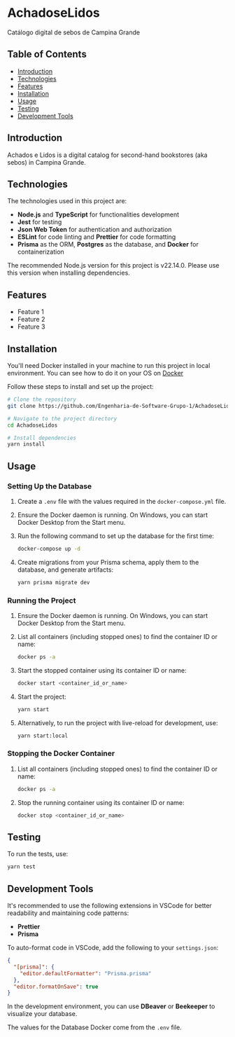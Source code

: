 # AchadoseLidos

Catálogo digital de sebos de Campina Grande

## Table of Contents

- [Introduction](#introduction)
- [Technologies](#technologies)
- [Features](#features)
- [Installation](#installation)
- [Usage](#usage)
- [Testing](#testing)
- [Development Tools](#development-tools)

## Introduction

Achados e Lidos is a digital catalog for second-hand bookstores (aka sebos) in Campina Grande.

## Technologies

The technologies used in this project are:

- **Node.js** and **TypeScript** for functionalities development
- **Jest** for testing
- **Json Web Token** for authentication and authorization
- **ESLint** for code linting and **Prettier** for code formatting
- **Prisma** as the ORM, **Postgres** as the database, and **Docker** for containerization

The recommended Node.js version for this project is v22.14.0. Please use this version when installing dependencies.

## Features

- Feature 1
- Feature 2
- Feature 3

## Installation

You'll need Docker installed in your machine to run this project in local environment. You can see how to do it on your OS on [Docker](https://www.docker.com/)

Follow these steps to install and set up the project:

```bash
# Clone the repository
git clone https://github.com/Engenharia-de-Software-Grupo-1/AchadoseLidos-Back.git

# Navigate to the project directory
cd AchadoseLidos

# Install dependencies
yarn install
```

## Usage

### Setting Up the Database

1. Create a `.env` file with the values required in the `docker-compose.yml` file.
2. Ensure the Docker daemon is running. On Windows, you can start Docker Desktop from the Start menu.
3. Run the following command to set up the database for the first time:

   ```bash
   docker-compose up -d
   ```

4. Create migrations from your Prisma schema, apply them to the database, and generate artifacts:

   ```bash
   yarn prisma migrate dev
   ```

### Running the Project

1. Ensure the Docker daemon is running. On Windows, you can start Docker Desktop from the Start menu.

2. List all containers (including stopped ones) to find the container ID or name:

   ```bash
   docker ps -a
   ```

3. Start the stopped container using its container ID or name:

   ```bash
   docker start <container_id_or_name>
   ```

4. Start the project:

   ```bash
   yarn start
   ```

5. Alternatively, to run the project with live-reload for development, use:

   ```bash
   yarn start:local
   ```

### Stopping the Docker Container

1. List all containers (including stopped ones) to find the container ID or name:

   ```bash
   docker ps -a
   ```

2. Stop the running container using its container ID or name:

   ```bash
   docker stop <container_id_or_name>
   ```

## Testing

To run the tests, use:

```bash
yarn test
```

## Development Tools

It's recommended to use the following extensions in VSCode for better readability and maintaining code patterns:

- **Prettier**
- **Prisma**

To auto-format code in VSCode, add the following to your `settings.json`:

```json
{
  "[prisma]": {
    "editor.defaultFormatter": "Prisma.prisma"
  },
  "editor.formatOnSave": true
}
```

In the development environment, you can use **DBeaver** or **Beekeeper** to visualize your database.

The values for the Database Docker come from the `.env` file.

```

```
